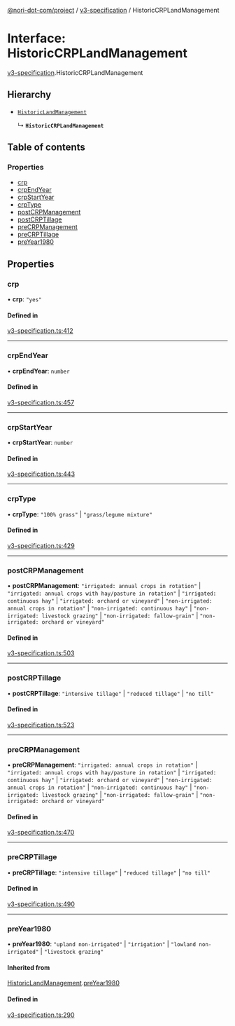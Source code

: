[@nori-dot-com/project](../README.md) / [v3-specification](../modules/v3_specification.md) / HistoricCRPLandManagement

# Interface: HistoricCRPLandManagement

[v3-specification](../modules/v3_specification.md).HistoricCRPLandManagement

## Hierarchy

- [`HistoricLandManagement`](v3_specification.HistoricLandManagement.md)

  ↳ **`HistoricCRPLandManagement`**

## Table of contents

### Properties

- [crp](v3_specification.HistoricCRPLandManagement.md#crp)
- [crpEndYear](v3_specification.HistoricCRPLandManagement.md#crpendyear)
- [crpStartYear](v3_specification.HistoricCRPLandManagement.md#crpstartyear)
- [crpType](v3_specification.HistoricCRPLandManagement.md#crptype)
- [postCRPManagement](v3_specification.HistoricCRPLandManagement.md#postcrpmanagement)
- [postCRPTillage](v3_specification.HistoricCRPLandManagement.md#postcrptillage)
- [preCRPManagement](v3_specification.HistoricCRPLandManagement.md#precrpmanagement)
- [preCRPTillage](v3_specification.HistoricCRPLandManagement.md#precrptillage)
- [preYear1980](v3_specification.HistoricCRPLandManagement.md#preyear1980)

## Properties

### crp

• **crp**: ``"yes"``

#### Defined in

[v3-specification.ts:412](https://github.com/nori-dot-eco/nori-dot-com/blob/8e6dd1a/packages/project/src/v3-specification.ts#L412)

___

### crpEndYear

• **crpEndYear**: `number`

#### Defined in

[v3-specification.ts:457](https://github.com/nori-dot-eco/nori-dot-com/blob/8e6dd1a/packages/project/src/v3-specification.ts#L457)

___

### crpStartYear

• **crpStartYear**: `number`

#### Defined in

[v3-specification.ts:443](https://github.com/nori-dot-eco/nori-dot-com/blob/8e6dd1a/packages/project/src/v3-specification.ts#L443)

___

### crpType

• **crpType**: ``"100% grass"`` \| ``"grass/legume mixture"``

#### Defined in

[v3-specification.ts:429](https://github.com/nori-dot-eco/nori-dot-com/blob/8e6dd1a/packages/project/src/v3-specification.ts#L429)

___

### postCRPManagement

• **postCRPManagement**: ``"irrigated: annual crops in rotation"`` \| ``"irrigated: annual crops with hay/pasture in rotation"`` \| ``"irrigated: continuous hay"`` \| ``"irrigated: orchard or vineyard"`` \| ``"non-irrigated: annual crops in rotation"`` \| ``"non-irrigated: continuous hay"`` \| ``"non-irrigated: livestock grazing"`` \| ``"non-irrigated: fallow-grain"`` \| ``"non-irrigated: orchard or vineyard"``

#### Defined in

[v3-specification.ts:503](https://github.com/nori-dot-eco/nori-dot-com/blob/8e6dd1a/packages/project/src/v3-specification.ts#L503)

___

### postCRPTillage

• **postCRPTillage**: ``"intensive tillage"`` \| ``"reduced tillage"`` \| ``"no till"``

#### Defined in

[v3-specification.ts:523](https://github.com/nori-dot-eco/nori-dot-com/blob/8e6dd1a/packages/project/src/v3-specification.ts#L523)

___

### preCRPManagement

• **preCRPManagement**: ``"irrigated: annual crops in rotation"`` \| ``"irrigated: annual crops with hay/pasture in rotation"`` \| ``"irrigated: continuous hay"`` \| ``"irrigated: orchard or vineyard"`` \| ``"non-irrigated: annual crops in rotation"`` \| ``"non-irrigated: continuous hay"`` \| ``"non-irrigated: livestock grazing"`` \| ``"non-irrigated: fallow-grain"`` \| ``"non-irrigated: orchard or vineyard"``

#### Defined in

[v3-specification.ts:470](https://github.com/nori-dot-eco/nori-dot-com/blob/8e6dd1a/packages/project/src/v3-specification.ts#L470)

___

### preCRPTillage

• **preCRPTillage**: ``"intensive tillage"`` \| ``"reduced tillage"`` \| ``"no till"``

#### Defined in

[v3-specification.ts:490](https://github.com/nori-dot-eco/nori-dot-com/blob/8e6dd1a/packages/project/src/v3-specification.ts#L490)

___

### preYear1980

• **preYear1980**: ``"upland non-irrigated"`` \| ``"irrigation"`` \| ``"lowland non-irrigated"`` \| ``"livestock grazing"``

#### Inherited from

[HistoricLandManagement](v3_specification.HistoricLandManagement.md).[preYear1980](v3_specification.HistoricLandManagement.md#preyear1980)

#### Defined in

[v3-specification.ts:290](https://github.com/nori-dot-eco/nori-dot-com/blob/8e6dd1a/packages/project/src/v3-specification.ts#L290)
